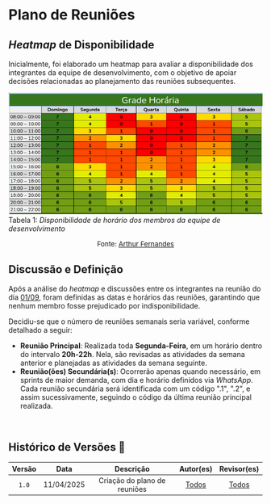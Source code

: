 # Plano de Reuniões

## *Heatmap* de Disponibilidade

Inicialmente, foi elaborado um heatmap para avaliar a disponibilidade dos integrantes da equipe de desenvolvimento, com o objetivo de apoiar decisões relacionadas ao planejamento das reuniões subsequentes.

![Heatmap de Disponibilidade](../assets/heatmap.png) 
<br>
Tabela 1: *Disponibilidade de horário dos membros da equipe de desenvolvimento*
<p style="text-align: center; font-size: 10pt;">Fonte: <a href="https://github.com/arthurfernandesj">Arthur Fernandes</a></p>

## Discussão e Definição

Após a análise do *heatmap* e discussões entre os integrantes na reunião do dia [01/09](../atas/ata_01.md), foram definidas as datas e horários das reuniões, garantindo que nenhum membro fosse prejudicado por indisponibilidade.

Decidiu-se que o número de reuniões semanais seria variável, conforme detalhado a seguir:

- **Reunião Principal**: Realizada toda **Segunda-Feira**, em um horário dentro do intervalo **20h-22h**. Nela, são revisadas as atividades da semana anterior e planejadas as atividades da semana seguinte.
- **Reunião(ões) Secundária(s)**: Ocorrerão apenas quando necessário, em sprints de maior demanda, com dia e horário definidos via *WhatsApp*. Cada reunião secundária será identificada com um código ".1", ".2", e assim sucessivamente, seguindo o código da última reunião principal realizada.
<br>

## Histórico de Versões 📅

| Versão | Data | Descrição | Autor(es) | Revisor(es) |
| :-: | :-: | :-: | :-: | :-: |
| `1.0` | 11/04/2025 | Criação do plano de reuniões | [Todos]() | [Todos]() |
